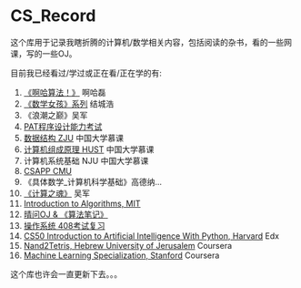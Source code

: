 # CS_Record

这个库用于记录我瞎折腾的计算机/数学相关内容，包括阅读的杂书，看的一些网课，写的一些OJ。

目前我已经看过/学过或正在看/正在学的有:

1. [《啊哈算法！》](./啊哈算法/) 啊哈磊
2. [《数学女孩》系列](./数学女孩/) 结城浩
3. 《浪潮之巅》吴军
4. [PAT程序设计能力考试](https://github.com/JosephJostar0/pat)
5. [数据结构 ZJU](./数据结构_陈越_何钦铭/) 中国大学慕课
6. [计算机组成原理 HUST](./计算机组成_华中科技大学/) 中国大学慕课
7. 计算机系统基础 NJU 中国大学慕课
8. [CSAPP CMU](./CSAPP/)
9. 《具体数学_计算机科学基础》高德纳...
10. [《计算之魂》](./计算之魂/) 吴军
11. [Introduction to Algorithms, MIT](./算法导论/)
12. [晴问OJ & 《算法笔记》](./晴问算法/)
13. [操作系统 408考试复习](./操作系统/)
14. [CS50 Introduction to Artificial Intelligence With Python, Harvard](https://github.com/JosephJostar0/CS50AI) Edx
15. [Nand2Tetris, Hebrew University of Jerusalem](https://github.com/JosephJostar0/Nand2Tetris) Coursera
16. [Machine Learning Specialization, Stanford](https://github.com/JosephJostar0/Machine-Learning-Coursera) Coursera

这个库也许会一直更新下去。。。
